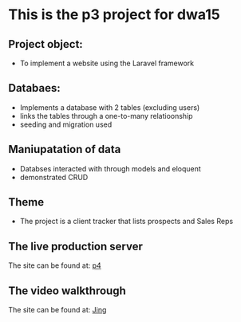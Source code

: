 # This is the p3 project for dwa15

## Project object:
+ To implement a website using the Laravel framework

## Databaes:
+ Implements a database with 2 tables (excluding users)
+ links the tables through a one-to-many relatioonship
+ seeding and migration used

## Maniupatation of data
+ Databses interacted with through models and eloquent
+ demonstrated CRUD

## Theme
+ The project is a client tracker that lists prospects and Sales Reps

## The live production server
The site can be found at: [p4](http://p4.terrywebdev.me/)

## The video walkthrough
The site can be found at: [Jing](http://www.screencast.com/t/9qvNkcFDeUmT)


